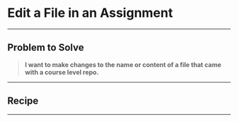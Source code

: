 # Edit a File in an Assignment
___

## Problem to Solve

> **I want to make changes to the name or content of a file that came with a course level repo.**
___

## Recipe


___
